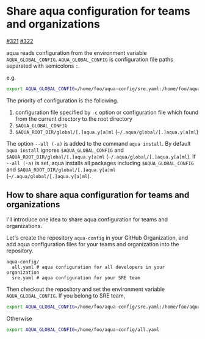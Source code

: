 # Share aqua configuration for teams and organizations

[#321](https://github.com/suzuki-shunsuke/aqua/issues/321) [#322](https://github.com/suzuki-shunsuke/aqua/pull/322)

aqua reads configuration from the environment variable `AQUA_GLOBAL_CONFIG`.
`AQUA_GLOBAL_CONFIG` is configuration file paths separated with semicolons `:`.

e.g.

```sh
export AQUA_GLOBAL_CONFIG=/home/foo/aqua-config/sre.yaml:/home/foo/aqua-config/all.yaml
```

The priority of configuration is the following.

1. configuration file specified by `-c` option or configuration file which found from the current directory to the root directory
1. `$AQUA_GLOBAL_CONFIG`
1. `$AQUA_ROOT_DIR/global/[.]aqua.y[a]ml` (`~/.aqua/global/[.]aqua.y[a]ml`)

The option `--all (-a)` is added to the command `aqua install`.
By default `aqua install` ignores `$AQUA_GLOBAL_CONFIG` and `$AQUA_ROOT_DIR/global/[.]aqua.y[a]ml` (`~/.aqua/global/[.]aqua.y[a]ml`).
If `--all (-a)` is set, aqua installs all packages including `$AQUA_GLOBAL_CONFIG` and `$AQUA_ROOT_DIR/global/[.]aqua.y[a]ml` (`~/.aqua/global/[.]aqua.y[a]ml`).

## How to share aqua configuration for teams and organizations

I'll introduce one idea to share aqua configuration for teams and organizations.

Let's create the repository `aqua-config` in your GitHub Organization, and add aqua configuration files for your teams and organization into the repository.

```
aqua-config/
  all.yaml # aqua configuration for all developers in your organization
  sre.yaml # aqua configuration for your SRE team
```

Then checkout the repository and set the environment variable `AQUA_GLOBAL_CONFIG`.
If you belong to SRE team,

```sh
export AQUA_GLOBAL_CONFIG=/home/foo/aqua-config/sre.yaml:/home/foo/aqua-config/all.yaml
```

Otherwise

```sh
export AQUA_GLOBAL_CONFIG=/home/foo/aqua-config/all.yaml
```
